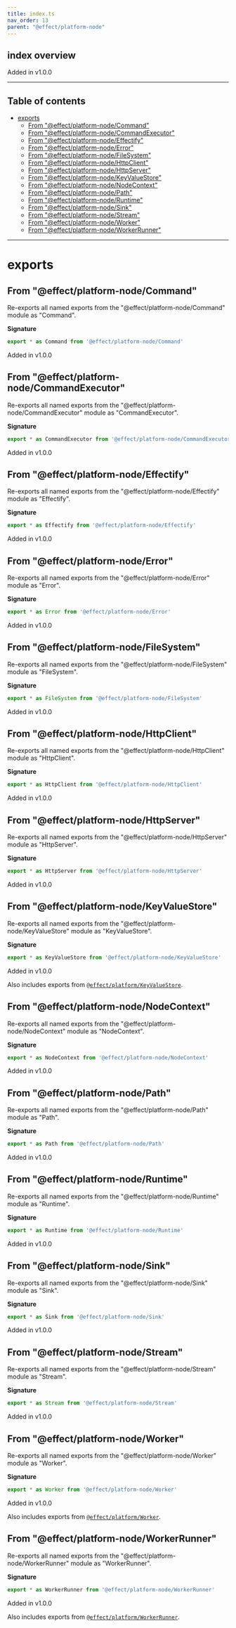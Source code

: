 ```yaml
---
title: index.ts
nav_order: 13
parent: "@effect/platform-node"
---
```


## index overview

Added in v1.0.0

---

<h2 class="text-delta">Table of contents</h2>

- [exports](#exports)
  - [From "@effect/platform-node/Command"](#from-effectplatform-nodecommand)
  - [From "@effect/platform-node/CommandExecutor"](#from-effectplatform-nodecommandexecutor)
  - [From "@effect/platform-node/Effectify"](#from-effectplatform-nodeeffectify)
  - [From "@effect/platform-node/Error"](#from-effectplatform-nodeerror)
  - [From "@effect/platform-node/FileSystem"](#from-effectplatform-nodefilesystem)
  - [From "@effect/platform-node/HttpClient"](#from-effectplatform-nodehttpclient)
  - [From "@effect/platform-node/HttpServer"](#from-effectplatform-nodehttpserver)
  - [From "@effect/platform-node/KeyValueStore"](#from-effectplatform-nodekeyvaluestore)
  - [From "@effect/platform-node/NodeContext"](#from-effectplatform-nodenodecontext)
  - [From "@effect/platform-node/Path"](#from-effectplatform-nodepath)
  - [From "@effect/platform-node/Runtime"](#from-effectplatform-noderuntime)
  - [From "@effect/platform-node/Sink"](#from-effectplatform-nodesink)
  - [From "@effect/platform-node/Stream"](#from-effectplatform-nodestream)
  - [From "@effect/platform-node/Worker"](#from-effectplatform-nodeworker)
  - [From "@effect/platform-node/WorkerRunner"](#from-effectplatform-nodeworkerrunner)

---

# exports

## From "@effect/platform-node/Command"

Re-exports all named exports from the "@effect/platform-node/Command" module as "Command".

**Signature**

```ts
export * as Command from '@effect/platform-node/Command'
```

Added in v1.0.0

## From "@effect/platform-node/CommandExecutor"

Re-exports all named exports from the "@effect/platform-node/CommandExecutor" module as "CommandExecutor".

**Signature**

```ts
export * as CommandExecutor from '@effect/platform-node/CommandExecutor'
```

Added in v1.0.0

## From "@effect/platform-node/Effectify"

Re-exports all named exports from the "@effect/platform-node/Effectify" module as "Effectify".

**Signature**

```ts
export * as Effectify from '@effect/platform-node/Effectify'
```

Added in v1.0.0

## From "@effect/platform-node/Error"

Re-exports all named exports from the "@effect/platform-node/Error" module as "Error".

**Signature**

```ts
export * as Error from '@effect/platform-node/Error'
```

Added in v1.0.0

## From "@effect/platform-node/FileSystem"

Re-exports all named exports from the "@effect/platform-node/FileSystem" module as "FileSystem".

**Signature**

```ts
export * as FileSystem from '@effect/platform-node/FileSystem'
```

Added in v1.0.0

## From "@effect/platform-node/HttpClient"

Re-exports all named exports from the "@effect/platform-node/HttpClient" module as "HttpClient".

**Signature**

```ts
export * as HttpClient from '@effect/platform-node/HttpClient'
```

Added in v1.0.0

## From "@effect/platform-node/HttpServer"

Re-exports all named exports from the "@effect/platform-node/HttpServer" module as "HttpServer".

**Signature**

```ts
export * as HttpServer from '@effect/platform-node/HttpServer'
```

Added in v1.0.0

## From "@effect/platform-node/KeyValueStore"

Re-exports all named exports from the "@effect/platform-node/KeyValueStore" module as "KeyValueStore".

**Signature**

```ts
export * as KeyValueStore from '@effect/platform-node/KeyValueStore'
```

Added in v1.0.0

Also includes exports from [`@effect/platform/KeyValueStore`](https://effect-ts.github.io/platform/platform/KeyValueStore.ts.html).

## From "@effect/platform-node/NodeContext"

Re-exports all named exports from the "@effect/platform-node/NodeContext" module as "NodeContext".

**Signature**

```ts
export * as NodeContext from '@effect/platform-node/NodeContext'
```

Added in v1.0.0

## From "@effect/platform-node/Path"

Re-exports all named exports from the "@effect/platform-node/Path" module as "Path".

**Signature**

```ts
export * as Path from '@effect/platform-node/Path'
```

Added in v1.0.0

## From "@effect/platform-node/Runtime"

Re-exports all named exports from the "@effect/platform-node/Runtime" module as "Runtime".

**Signature**

```ts
export * as Runtime from '@effect/platform-node/Runtime'
```

Added in v1.0.0

## From "@effect/platform-node/Sink"

Re-exports all named exports from the "@effect/platform-node/Sink" module as "Sink".

**Signature**

```ts
export * as Sink from '@effect/platform-node/Sink'
```

Added in v1.0.0

## From "@effect/platform-node/Stream"

Re-exports all named exports from the "@effect/platform-node/Stream" module as "Stream".

**Signature**

```ts
export * as Stream from '@effect/platform-node/Stream'
```

Added in v1.0.0

## From "@effect/platform-node/Worker"

Re-exports all named exports from the "@effect/platform-node/Worker" module as "Worker".

**Signature**

```ts
export * as Worker from '@effect/platform-node/Worker'
```

Added in v1.0.0

Also includes exports from [`@effect/platform/Worker`](https://effect-ts.github.io/platform/platform/Worker.ts.html).

## From "@effect/platform-node/WorkerRunner"

Re-exports all named exports from the "@effect/platform-node/WorkerRunner" module as "WorkerRunner".

**Signature**

```ts
export * as WorkerRunner from '@effect/platform-node/WorkerRunner'
```

Added in v1.0.0

Also includes exports from [`@effect/platform/WorkerRunner`](https://effect-ts.github.io/platform/platform/WorkerRunner.ts.html).
